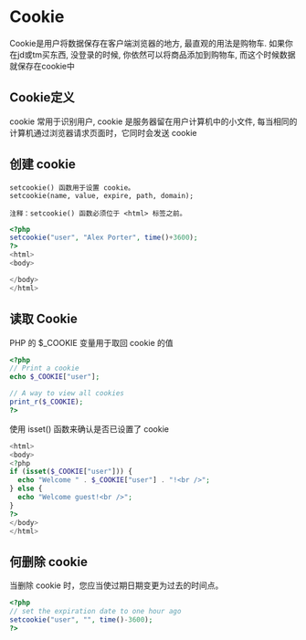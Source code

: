Cookie
===

Cookie是用户将数据保存在客户端浏览器的地方, 最直观的用法是购物车. 如果你在jd或tm买东西, 没登录的时候, 你依然可以将商品添加到购物车,
而这个时候数据就保存在cookie中 

Cookie定义
---

cookie 常用于识别用户, cookie 是服务器留在用户计算机中的小文件, 每当相同的计算机通过浏览器请求页面时，它同时会发送 cookie


创建 cookie
---

    setcookie() 函数用于设置 cookie。
    setcookie(name, value, expire, path, domain);

    注释：setcookie() 函数必须位于 <html> 标签之前。

```php
<?php
setcookie("user", "Alex Porter", time()+3600);
?>
<html>
<body>

</body>
</html>
```

读取 Cookie
---

PHP 的 $_COOKIE 变量用于取回 cookie 的值

```php
<?php
// Print a cookie
echo $_COOKIE["user"];

// A way to view all cookies
print_r($_COOKIE);
?>
```

使用 isset() 函数来确认是否已设置了 cookie

```php
<html>
<body>
<?php
if (isset($_COOKIE["user"])) {
  echo "Welcome " . $_COOKIE["user"] . "!<br />";
} else {
  echo "Welcome guest!<br />";
}
?>
</body>
</html>
```

何删除 cookie
---

当删除 cookie 时，您应当使过期日期变更为过去的时间点。

```php
<?php
// set the expiration date to one hour ago
setcookie("user", "", time()-3600);
?>
```
